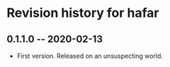 # Revision history for hafar

## 0.1.1.0 -- 2020-02-13

* First version. Released on an unsuspecting world.
